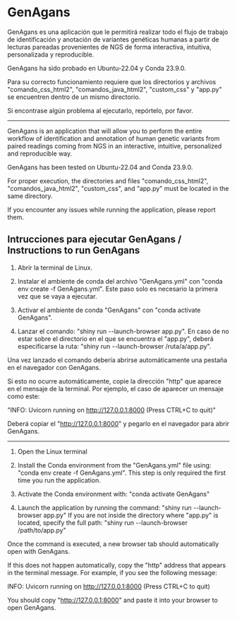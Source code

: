 # GenAgans
GenAgans es una aplicación que le permitirá realizar todo el flujo de trabajo de identificación y anotación de variantes genéticas humanas a partir de lecturas pareadas provenientes de NGS de forma interactiva, intuitiva, personalizada y reproducible.

GenAgans ha sido probado en Ubuntu-22.04 y Conda 23.9.0.

Para su correcto funcionamiento requiere que los directorios y archivos "comando_css_html2", "comandos_java_html2", "custom_css" y "app.py" se encuentren dentro de un mismo directorio.

Si encontrase algún problema al ejecutarlo, repórtelo, por favor.

---
GenAgans is an application that will allow you to perform the entire workflow of identification and annotation of human genetic variants from paired readings coming from NGS in an interactive, intuitive, personalized and reproducible way.

GenAgans has been tested on Ubuntu-22.04 and Conda 23.9.0.

For proper execution, the directories and files "comando_css_html2", "comandos_java_html2", "custom_css", and "app.py" must be located in the same directory.

If you encounter any issues while running the application, please report them.

## Intrucciones para ejecutar GenAgans / Instructions to run GenAgans
1. Abrir la terminal de Linux.

2. Instalar el ambiente de conda del archivo "GenAgans.yml" con "conda env create -f GenAgans.yml". Este paso solo es necesario la primera vez que se vaya a ejecutar.

3. Activar el ambiente de conda "GenAgans" con "conda activate GenAgans".

4. Lanzar el comando: "shiny run --launch-browser app.py". En caso de no estar sobre el directorio en el que se encuentra el "app.py", deberá especificarse la ruta: "shiny run --launch-browser /ruta/a/app.py".

Una vez lanzado el comando debería abrirse automáticamente una pestaña en el navegador con GenAgans.

Si esto no ocurre automáticamente, copie la dirección "http" que aparece en el mensaje de la terminal. Por ejemplo, el caso de aparecer un mensaje como este:

"INFO:     Uvicorn running on http://127.0.0.1:8000 (Press CTRL+C to quit)"

Deberá copiar el "http://127.0.0.1:8000" y pegarlo en el navegador para abrir GenAgans.

---
1. Open the Linux terminal

2. Install the Conda environment from the "GenAgans.yml" file using: "conda env create -f GenAgans.yml". This step is only required the first time you run the application.

3. Activate the Conda environment with: "conda activate GenAgans"

4. Launch the application by running the command:
"shiny run --launch-browser app.py"
If you are not inside the directory where "app.py" is located, specify the full path:
"shiny run --launch-browser /path/to/app.py"

Once the command is executed, a new browser tab should automatically open with GenAgans.

If this does not happen automatically, copy the "http" address that appears in the terminal message. For example, if you see the following message:

INFO: Uvicorn running on http://127.0.0.1:8000 (Press CTRL+C to quit)

You should copy "http://127.0.0.1:8000" and paste it into your browser to open GenAgans.

